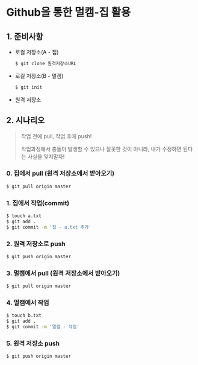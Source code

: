 # Github을 통한 멀캠-집 활용

## 1. 준비사항

* 로컬 저장소(A - 집)

  ```bash
  $ git clone 원격저장소URL
  ```

* 로컬 저장소(B - 멀캠)

  ```bash
  $ git init
  ```

* 원격 저장소

## 2. 시나리오

> 작업 전에 pull, 작업 후에 push!
>
> 작업과정에서 충돌이 발생할 수 있으나 잘못한 것이 아니라, 내가 수정하면 된다는 사실을 잊지말자!

### 0. 집에서 pull (원격 저장소에서 받아오기)

```bash
$ git pull origin master
```

### 1. 집에서 작업(commit)

```bash
$ touch a.txt
$ git add .
$ git commit -m '집 - a.txt 추가'
```

### 2. 원격 저장소로 push

```bash
$ git push origin master
```

### 3. 멀캠에서 pull (원격 저장소에서 받아오기)

```bash
$ git pull origin master
```

### 4. 멀캠에서 작업

```bash
$ touch b.txt
$ git add .
$ git commit -m '멀캠 - 작업'
```

### 5. 원격 저장소 push

```bash
$ git push origin master
```











